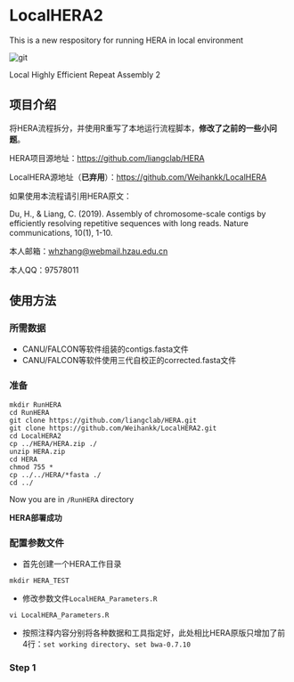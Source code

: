 # LocalHERA2
This is a new respository for running HERA in local environment

![git](https://img.shields.io/badge/HERA-Local-brightgreen) 

Local Highly Efficient Repeat Assembly 2 

## 项目介绍
将HERA流程拆分，并使用R重写了本地运行流程脚本，**修改了之前的一些小问题**。

HERA项目源地址：https://github.com/liangclab/HERA

LocalHERA源地址（**已弃用**）：https://github.com/Weihankk/LocalHERA

如果使用本流程请引用HERA原文：

Du, H., & Liang, C. (2019). Assembly of chromosome-scale contigs by efficiently resolving repetitive sequences with long reads. Nature communications, 10(1), 1-10.

本人邮箱：whzhang@webmail.hzau.edu.cn

本人QQ：97578011

## 使用方法
### 所需数据
- CANU/FALCON等软件组装的contigs.fasta文件
- CANU/FALCON等软件使用三代自校正的corrected.fasta文件

### 准备
```
mkdir RunHERA
cd RunHERA
git clone https://github.com/liangclab/HERA.git
git clone https://github.com/Weihankk/LocalHERA2.git
cd LocalHERA2
cp ../HERA/HERA.zip ./
unzip HERA.zip
cd HERA
chmod 755 *
cp ../../HERA/*fasta ./
cd ../
```
Now you are in `/RunHERA` directory

**HERA部署成功**

### 配置参数文件
- 首先创建一个HERA工作目录
```
mkdir HERA_TEST
```
- 修改参数文件`LocalHERA_Parameters.R`
```
vi LocalHERA_Parameters.R
```
- 按照注释内容分别将各种数据和工具指定好，此处相比HERA原版只增加了前4行：`set working directory`、`set bwa-0.7.10`

### Step 1




